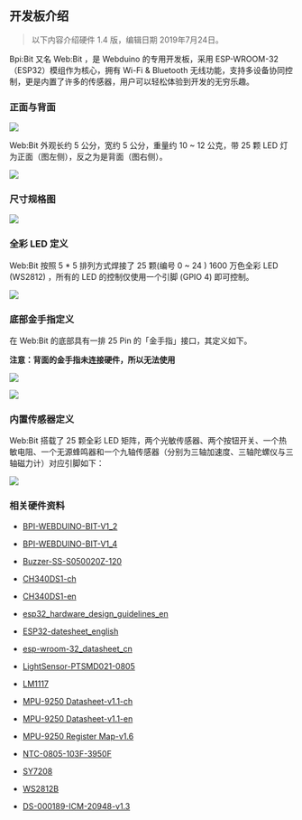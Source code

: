 
## 开发板介绍

> 以下内容介绍硬件 1.4 版，编辑日期 2019年7月24日。

Bpi:Bit 又名 Web:Bit ，是 Webduino 的专用开发板，采用 ESP-WROOM-32 （ESP32）模组作为核心，拥有 Wi-Fi & Bluetooth 无线功能，支持多设备协同控制，更是内置了许多的传感器，用户可以轻松体验到开发的无穷乐趣。

### 正面与背面

![](hardware/upload_9ca0f2e8545e2835e9b0a8b5ae0c1330.png)

Web:Bit 外观长约 5 公分，宽约 5 公分，重量约 10 ~ 12 公克，带 25 颗 LED 灯为正面（图左侧），反之为是背面（图右侧）。

![](hardware/upload_51dd835e8e65108c6f4edee97babc922.png)

### 尺寸规格图

![](hardware/upload_f43892b83561e0fbb5be54cd4b288b08.png)

### 全彩 LED 定义

Web:Bit 按照 5 * 5 排列方式焊接了 25 颗(编号 0 ~ 24 ) 1600 万色全彩 LED (WS2812) ，所有的 LED 的控制仅使用一个引脚 (GPIO 4) 即可控制。

![](hardware/upload_7fe376a15b4393441c58b84f052f8bb4.png)

### 底部金手指定义

在 Web:Bit 的底部具有一排 25 Pin 的「金手指」接口，其定义如下。

**注意：背面的金手指未连接硬件，所以无法使用**

![](hardware/upload_4545d093f0c3899da1495995597ec383.png)

![](hardware/upload_ca07897451dd2440025709b70978f2f4.png)

### 内置传感器定义

Web:Bit 搭载了 25 颗全彩 LED 矩阵，两个光敏传感器、两个按钮开关、一个热敏电阻、一个无源蜂鸣器和一个九轴传感器（分别为三轴加速度、三轴陀螺仪与三轴磁力计）对应引脚如下：

![](hardware/table.png)

### 相关硬件资料

- [BPI-WEBDUINO-BIT-V1_2](https://github.com/BPI-STEAM/BPI-BIT-Hardware/tree/master/docs/BPI-WEBDUINO-BIT-V1_2.pdf)

- [BPI-WEBDUINO-BIT-V1_4](https://github.com/BPI-STEAM/BPI-BIT-Hardware/tree/master/docs/BPI-WEBDUINO-BIT-V1_4.pdf)

- [Buzzer-SS-S050020Z-120](https://github.com/BPI-STEAM/BPI-BIT-Hardware/tree/master/docs/Buzzer-SS-S050020Z-120.pdf)

- [CH340DS1-ch](https://github.com/BPI-STEAM/BPI-BIT-Hardware/tree/master/docs/CH340DS1-ch.pdf)

- [CH340DS1-en](https://github.com/BPI-STEAM/BPI-BIT-Hardware/tree/master/docs/CH340DS1-en.pdf)

- [esp32_hardware_design_guidelines_en](https://github.com/BPI-STEAM/BPI-BIT-Hardware/tree/master/docs/esp32_hardware_design_guidelines_en.pdf)

- [ESP32-datesheet_english](https://github.com/BPI-STEAM/BPI-BIT-Hardware/tree/master/docs/ESP32-datesheet_english.pdf)

- [esp-wroom-32_datasheet_cn](https://github.com/BPI-STEAM/BPI-BIT-Hardware/tree/master/docs/esp-wroom-32_datasheet_cn.pdf)

- [LightSensor-PTSMD021-0805](https://github.com/BPI-STEAM/BPI-BIT-Hardware/tree/master/docs/LightSensor-PTSMD021-0805.pdf)

- [LM1117](https://github.com/BPI-STEAM/BPI-BIT-Hardware/tree/master/docs/LM1117.pdf)

- [MPU-9250 Datasheet-v1.1-ch](https://github.com/BPI-STEAM/BPI-BIT-Hardware/tree/master/docs/MPU-9250%20Datasheet-v1.1-ch.pdf)

- [MPU-9250 Datasheet-v1.1-en](https://github.com/BPI-STEAM/BPI-BIT-Hardware/tree/master/docs/MPU-9250%20Datasheet-v1.1-en.pdf)

- [MPU-9250 Register Map-v1.6](https://github.com/BPI-STEAM/BPI-BIT-Hardware/tree/master/docs/MPU-9250%20Register%20Map-v1.6.pdf)

- [NTC-0805-103F-3950F](https://github.com/BPI-STEAM/BPI-BIT-Hardware/tree/master/docs/NTC-0805-103F-3950F.pdf)

- [SY7208](https://github.com/BPI-STEAM/BPI-BIT-Hardware/tree/master/docs/SY7208.pdf)

- [WS2812B](https://github.com/BPI-STEAM/BPI-BIT-Hardware/tree/master/docs/WS2812B.pdf)

- [DS-000189-ICM-20948-v1.3](https://github.com/BPI-STEAM/BPI-BIT-Hardware/tree/master/docs/DS-000189-ICM-20948-v1.3.pdf)

